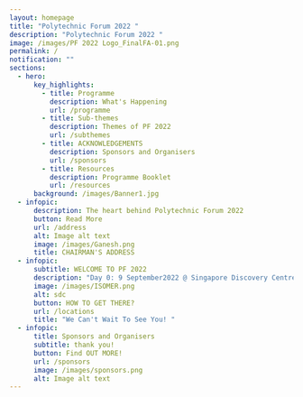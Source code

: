 ```yaml
---
layout: homepage
title: "Polytechnic Forum 2022 "
description: "Polytechnic Forum 2022 "
image: /images/PF 2022 Logo_FinalFA-01.png
permalink: /
notification: ""
sections:
  - hero:
      key_highlights:
        - title: Programme
          description: What's Happening
          url: /programme
        - title: Sub-themes
          description: Themes of PF 2022
          url: /subthemes
        - title: ACKNOWLEDGEMENTS
          description: Sponsors and Organisers
          url: /sponsors
        - title: Resources
          description: Programme Booklet
          url: /resources
      background: /images/Banner1.jpg
  - infopic:
      description: The heart behind Polytechnic Forum 2022
      button: Read More
      url: /address
      alt: Image alt text
      image: /images/Ganesh.png
      title: CHAIRMAN'S ADDRESS
  - infopic:
      subtitle: WELCOME TO PF 2022
      description: "Day 0: 9 September2022 @ Singapore Discovery Centre"
      image: /images/ISOMER.png
      alt: sdc
      button: HOW TO GET THERE?
      url: /locations
      title: "We Can't Wait To See You! "
  - infopic:
      title: Sponsors and Organisers
      subtitle: thank you!
      button: Find OUT MORE!
      url: /sponsors
      image: /images/sponsors.png
      alt: Image alt text
---
```

